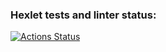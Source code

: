 ### Hexlet tests and linter status:
[![Actions Status](https://github.com/tatyando/qa-engineer-project-84/workflows/hexlet-check/badge.svg)](https://github.com/tatyando/qa-engineer-project-84/actions)